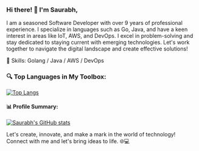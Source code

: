 ### Hi there! 👋 I'm Saurabh,
I am a seasoned Software Developer with over 9 years of professional experience. I specialize in languages such as Go, Java, and have a keen interest in areas like IoT, AWS, and DevOps. I excel in problem-solving and stay dedicated to staying current with emerging technologies. Let's work together to navigate the digital landscape and create effective solutions!

🚀 Skills: Golang / Java / AWS / DevOps
### 🔍 Top Languages in My Toolbox:

[![Top Langs](https://github-readme-stats.vercel.app/api/top-langs/?username=belwals&hide_progress=true&show_icons=true&theme=radical)](https://github.com/belwals)

#### 📊 Profile Summary:
[![Saurabh's GitHub stats](https://github-readme-stats.vercel.app/api?username=belwals&show_icons=true&theme=radical)](https://github.com/belwals)


Let's create, innovate, and make a mark in the world of technology! Connect with me and let's bring ideas to life. 🌐💻

<!--
- 👯 I’m looking to collaborate on ...
- 🤔 I’m looking for help with ...
- 💬 Ask me about ...
- 📫 How to reach me: ...
- 😄 Pronouns: ...
- ⚡ Fun fact: ...
-->
